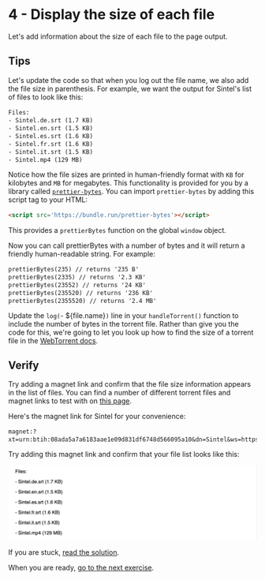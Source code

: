 # 4 - Display the size of each file

Let's add information about the size of each file to the page output.

## Tips

Let's update the code so that when you log out the file name, we also add the file size in parenthesis. For example, we want the output for Sintel's list of files to look like this:

```
Files:
- Sintel.de.srt (1.7 KB)
- Sintel.en.srt (1.5 KB)
- Sintel.es.srt (1.6 KB)
- Sintel.fr.srt (1.6 KB)
- Sintel.it.srt (1.5 KB)
- Sintel.mp4 (129 MB)
```

Notice how the file sizes are printed in human-friendly format with `KB` for kilobytes and `MB` for megabytes. This functionality is provided for you by a library called [`prettier-bytes`](https://github.com/Flet/prettier-bytes). You can import `prettier-bytes` by adding this script tag to your HTML:

```html
<script src='https://bundle.run/prettier-bytes'></script>
```

This provides a `prettierBytes` function on the global `window` object.

Now you can call prettierBytes with a number of bytes and it will return a friendly human-readable string. For example:

```
prettierBytes(235) // returns '235 B'
prettierBytes(2335) // returns '2.3 KB'
prettierBytes(23552) // returns '24 KB'
prettierBytes(235520) // returns '236 KB'
prettierBytes(2355520) // returns '2.4 MB'
```

Update the `log(`- ${file.name}`)` line in your `handleTorrent()` function to include the number of bytes in the torrent file. Rather than give you the code for this, we're going to let you look up how to find the size of a torrent file in the [WebTorrent docs](https://webtorrent.io/docs).

## Verify

Try adding a magnet link and confirm that the file size information appears in the list of files. You can find a number of different torrent files and magnet links to test with on [this page](https://webtorrent.io/free-torrents).

Here's the magnet link for Sintel for your convenience:

```
magnet:?xt=urn:btih:08ada5a7a6183aae1e09d831df6748d566095a10&dn=Sintel&ws=https%3A%2F%2Fwebtorrent.io%2Ftorrents%2F&xs=https%3A%2F%2Fwebtorrent.io%2Ftorrents%2Fsintel.torrent
```

Try adding this magnet link and confirm that your file list looks like this:

![](04.png)

If you are stuck, [read the solution](https://codepen.io/ferossity/pen/JjYgGMR).

When you are ready, [go to the next exercise](05.md).

